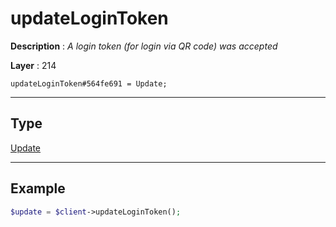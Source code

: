 # updateLoginToken

**Description** : *A login token \(for login via QR code\) was accepted*

**Layer** : 214

```tl
updateLoginToken#564fe691 = Update;
```

---

## Type

[Update](type/Update)

---

## Example

```php
$update = $client->updateLoginToken();
```